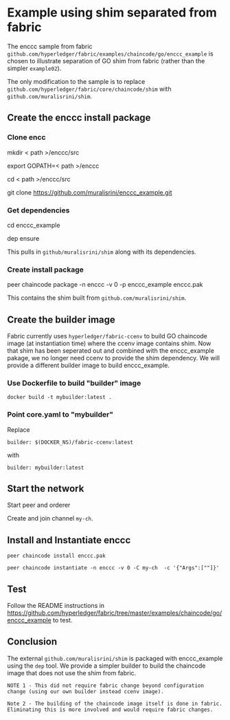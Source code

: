 # Example using shim separated from fabric

The enccc sample from fabric `github.com/hyperledger/fabric/examples/chaincode/go/enccc_example` is chosen to illustrate separation of GO shim from fabric (rather than the simpler `example02`).

The only modification to the sample is to replace `github.com/hyperledger/fabric/core/chaincode/shim` with `github.com/muralisrini/shim`.

## Create the enccc install package
### Clone encc 
mkdir < path >/enccc/src
  
export GOPATH=< path >/enccc
  
cd < path >/enccc/src
  
git clone https://github.com/muralisrini/enccc_example.git

### Get dependencies
cd enccc_example

dep ensure

This pulls in `github/muralisrini/shim` along with its dependencies.

### Create install package
peer chaincode package  -n enccc -v 0 -p enccc_example enccc.pak

This contains the shim built from `github.com/muralisrini/shim`.

## Create the builder image
Fabric currently uses `hyperledger/fabric-ccenv` to build GO chaincode image (at instantiation time) where the ccenv image contains shim. Now that shim has been seperated out and combined with the enccc_example pakage, we no longer need ccenv to provide the shim dependency. We will provide a different builder image to build enccc_example.

### Use Dockerfile to build "builder" image
```
docker build -t mybuilder:latest .
```

### Point core.yaml to "mybuilder"
Replace
```
builder: $(DOCKER_NS)/fabric-ccenv:latest
```
with
```
builder: mybuilder:latest
```

## Start the network
Start peer and orderer

Create and join channel `my-ch`.

## Install and Instantiate enccc
```
peer chaincode install enccc.pak

peer chaincode instantiate -n enccc -v 0 -C my-ch  -c '{"Args":[""]}'
```

## Test
Follow the README instructions in https://github.com/hyperledger/fabric/tree/master/examples/chaincode/go/enccc_example to test.

## Conclusion
The external `github.com/muralisrini/shim` is packaged with enccc_example using the `dep` tool. We provide a simpler builder to build the chaincode image that does not use the shim from fabric.

```
NOTE 1 - This did not require fabric change beyond configuration change (using our own builder instead ccenv image).

Note 2 - The building of the chaincode image itself is done in fabric. Eliminating this is more involved and would require fabric changes.
```
